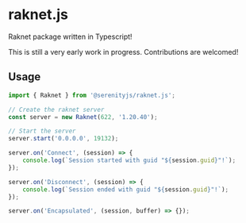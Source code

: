 # raknet.js

Raknet package written in Typescript!

This is still a very early work in progress. Contributions are welcomed!

## Usage

```ts
import { Raknet } from '@serenityjs/raknet.js';

// Create the raknet server
const server = new Raknet(622, '1.20.40');

// Start the server
server.start('0.0.0.0', 19132);

server.on('Connect', (session) => {
	console.log(`Session started with guid "${session.guid}"!`);
});

server.on('Disconnect', (session) => {
	console.log(`Session ended with guid "${session.guid}"!`);
});

server.on('Encapsulated', (session, buffer) => {});
```
